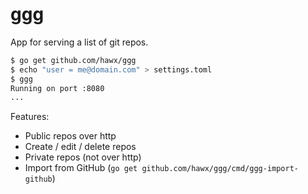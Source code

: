 # ggg

App for serving a list of git repos.

``` bash
$ go get github.com/hawx/ggg
$ echo "user = me@domain.com" > settings.toml
$ ggg
Running on port :8080
...
```

Features:

- Public repos over http
- Create / edit / delete repos
- Private repos (not over http)
- Import from GitHub (`go get github.com/hawx/ggg/cmd/ggg-import-github`)
